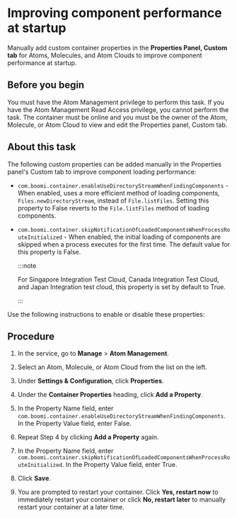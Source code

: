 # Improving component performance at startup 

<head>
  <meta name="guidename" content="Integration"/>
  <meta name="context" content="GUID-bd52fdb5-b957-4acc-9865-4b1e873b57c7"/>
</head>


Manually add custom container properties in the **Properties Panel, Custom tab** for Atoms, Molecules, and Atom Clouds to improve component performance at startup.

## Before you begin

You must have the Atom Management privilege to perform this task. If you have the Atom Management Read Access privilege, you cannot perform the task. The container must be online and you must be the owner of the Atom, Molecule, or Atom Cloud to view and edit the Properties panel, Custom tab.

## About this task

The following custom properties can be added manually in the Properties panel's Custom tab to improve component loading performance:

-   `com.boomi.container.enableUseDirectoryStreamWhenFindingComponents` - When enabled, uses a more efficient method of loading components, `Files.newDirectoryStream`, instead of `File.listFiles`. Setting this property to False reverts to the `File.listFiles` method of loading components.

-   `com.boomi.container.skipNotificationOfLoadedComponentsWhenProcessRouteInitialized` - When enabled, the initial loading of components are skipped when a process executes for the first time. The default value for this property is False.

    :::note
    
    For Singapore Integration Test Cloud, Canada Integration Test Cloud, and Japan Integration test cloud, this property is set by default to True.

    :::


Use the following instructions to enable or disable these properties:

## Procedure

1.  In the service, go to **Manage** \> **Atom Management**.

2.  Select an Atom, Molecule, or Atom Cloud from the list on the left.

3.  Under **Settings & Configuration**, click **Properties**.

4.  Under the **Container Properties** heading, click **Add a Property**.

5.  In the Property Name field, enter `com.boomi.container.enableUseDirectoryStreamWhenFindingComponents`. In the Property Value field, enter False.

6.  Repeat Step 4 by clicking **Add a Property** again.

7.  In the Property Name field, enter `com.boomi.container.skipNotificationOfLoadedComponentsWhenProcessRouteInitialized`. In the Property Value field, enter True.

8.  Click **Save**.

9.  You are prompted to restart your container. Click **Yes, restart now** to immediately restart your container or click **No, restart later** to manually restart your container at a later time.